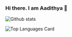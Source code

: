 ### Hi there. I am Aadithya 👋

![Github stats](https://github-readme-stats.vercel.app/api?username=AadithyaVenkat&theme=highcontrast&show_icons=true&count_private=true)

![Top Languages Card](https://github-readme-stats.vercel.app/api/top-langs/?username=AadithyaVenkat&layout=compact)

<!--
**AadithyaVenkat/AadithyaVenkat** is a ✨ _special_ ✨ repository because its `README.md` (this file) appears on your GitHub profile.

Here are some ideas to get you started:

- 🔭 I’m currently working on ...
- 🌱 I’m currently learning ...
- 👯 I’m looking to collaborate on ...
- 🤔 I’m looking for help with ...
- 💬 Ask me about ...
- 📫 How to reach me: ...
- 😄 Pronouns: ...
- ⚡ Fun fact: ...
-->
